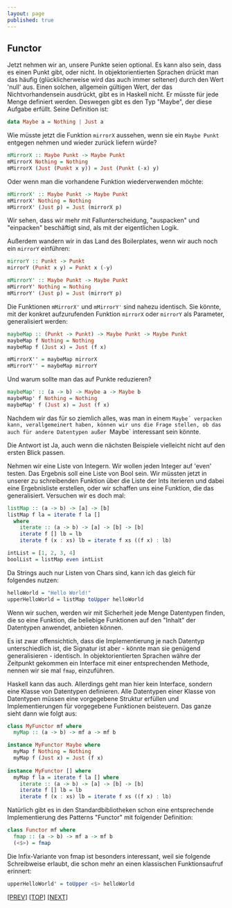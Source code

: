 ```yaml
---
layout: page
published: true
---
```


Functor
---------

Jetzt nehmen wir an, unsere Punkte seien optional. Es kann also sein, dass es einen Punkt gibt, oder nicht. In objektorientierten Sprachen drückt man das häufig (glücklicherweise wird das auch immer seltener) durch den Wert 'null' aus. Einen solchen, allgemein gültigen Wert, der das Nichtvorhandensein ausdrückt, gibt es in Haskell nicht. Er müsste für jede Menge definiert werden. Deswegen gibt es den Typ "Maybe", der diese Aufgabe erfüllt. Seine Definition ist:

```haskell
data Maybe a = Nothing | Just a
```
  
Wie müsste jetzt die Funktion `mirrorX` aussehen, wenn sie ein `Maybe Punkt` entgegen nehmen und wieder zurück liefern würde?

```haskell
mMirrorX :: Maybe Punkt -> Maybe Punkt
mMirrorX Nothing = Nothing
mMirrorX (Just (Punkt x y)) = Just (Punkt (-x) y)
```

Oder wenn man die vorhandene Funktion wiederverwenden möchte:

```haskell
mMirrorX' :: Maybe Punkt -> Maybe Punkt
mMirrorX' Nothing = Nothing
mMirrorX' (Just p) = Just (mirrorX p)
```

Wir sehen, dass wir mehr mit Fallunterscheidung, "auspacken" und "einpacken" beschäftigt sind, als mit der eigentlichen Logik.

Außerdem wandern wir in das Land des Boilerplates, wenn wir auch noch ein `mirrorY` einführen:

```haskell
mirrorY :: Punkt -> Punkt
mirrorY (Punkt x y) = Punkt x (-y)

mMirrorY' :: Maybe Punkt -> Maybe Punkt
mMirrorY' Nothing = Nothing
mMirrorY' (Just p) = Just (mirrorY p)
```

Die Funktionen `mMirrorX'` und `mMirrorY'` sind nahezu identisch. Sie könnte, mit der konkret aufzurufenden Funktion `mirrorX` oder `mirrorY` als Parameter, generalisiert werden:

```haskell
maybeMap :: (Punkt -> Punkt) -> Maybe Punkt -> Maybe Punkt
maybeMap f Nothing = Nothing
maybeMap f (Just x) = Just (f x)

mMirrorX'' = maybeMap mirrorX
mMirrorY'' = maybeMap mirrorY
```

Und warum sollte man das auf Punkte reduzieren?

```haskell
maybeMap' :: (a -> b) -> Maybe a -> Maybe b
maybeMap' f Nothing = Nothing
maybeMap' f (Just x) = Just (f x)
```

Nachdem wir das für so ziemlich alles, was man in einem `Maybe´ verpacken kann, verallgemeinert haben, können wir uns die Frage stellen, ob das auch für andere Datentypen außer `Maybe` interessant sein könnte.

Die Antwort ist Ja, auch wenn die nächsten Beispiele vielleicht nicht auf den ersten Blick passen.

Nehmen wir eine Liste von Integern. Wir wollen jeden Integer auf 'even' testen. Das Ergebnis soll eine Liste von Bool sein. Wir müssten jetzt in unserer zu schreibenden Funktion über die Liste der Ints iterieren und dabei eine Ergebnisliste erstellen, oder wir schaffen uns eine Funktion, die das generalisiert. Versuchen wir es doch mal:
 
```haskell
listMap :: (a -> b) -> [a] -> [b]
listMap f la = iterate f la []
  where
    iterate :: (a -> b) -> [a] -> [b] -> [b]
    iterate f [] lb = lb
    iterate f (x : xs) lb = iterate f xs ((f x) : lb) 

intList = [1, 2, 3, 4]
boolList = listMap even intList
```

Da Strings auch nur Listen von Chars sind, kann ich das gleich für folgendes nutzen:

```haskell
helloWorld = "Hello World!"
upperHelloWorld = listMap toUpper helloWorld
```

Wenn wir suchen, werden wir mit Sicherheit jede Menge Datentypen finden, die so eine Funktion, die beliebige Funktionen auf den "Inhalt" der Datentypen anwendet, anbieten können.

Es ist zwar offensichtich, dass die Implementierung je nach Datentyp unterschiedlich ist, die Signatur ist aber - könnte man sie genügend generalisieren - identisch. In objektorientierten Sprachen währe der Zeitpunkt gekommen ein Interface mit einer entsprechenden Methode, nennen wir sie mal `fmap`, einzuführen.

Haskell kann das auch. Allerdings geht man hier kein Interface, sondern eine Klasse von Datentypen definieren. Alle Datentypen einer Klasse von Datentypen müssen eine vorgegebene Struktur erfüllen und Implementierungen für vorgegebene Funktionen beisteuern. Das ganze sieht dann wie folgt aus:

```haskell
class MyFunctor mf where
  myMap :: (a -> b) -> mf a -> mf b

instance MyFunctor Maybe where
  myMap f Nothing = Nothing
  myMap f (Just x) = Just (f x)
  
instance MyFunctor [] where
  myMap f la = iterate f la [] where
    iterate :: (a -> b) -> [a] -> [b] -> [b]
    iterate f [] lb = lb
    iterate f (x : xs) lb = iterate f xs ((f x) : lb) 
```
    
Natürlich gibt es in den Standardbibliotheken schon eine entsprechende Implementierung des Patterns "Functor" mit folgender Definition:

```haskell
class Functor mf where
  fmap :: (a -> b) -> mf a -> mf b
  (<$>) = fmap
```
  
Die Infix-Variante von fmap ist besonders interessant, weil sie folgende Schreibweise erlaubt, die schon mehr an einen klassischen Funktionsaufruf erinnert:

```haskell
upperHelloWorld' = toUpper <$> helloWorld
```

[[PREV]](/haskell/Patterns) [[TOP]](/haskell/Preface) [[NEXT]](/haskell/Patterns-Applicative)

